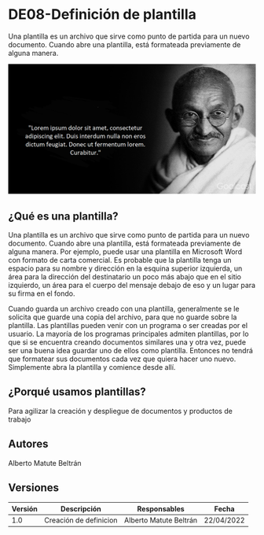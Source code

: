 # DE08-Definición de plantilla

Una plantilla es un archivo que sirve como punto de partida para un nuevo documento. Cuando abre una plantilla, está formateada previamente de alguna manera.

![Plantilla de Ghandi](../../static/img/ghandi.png)

## ¿Qué es una plantilla?

Una plantilla es un archivo que sirve como punto de partida para un nuevo documento. Cuando abre una plantilla, está formateada previamente de alguna manera. Por ejemplo, puede usar una plantilla en Microsoft Word con formato de carta comercial. Es probable que la plantilla tenga un espacio para su nombre y dirección en la esquina superior izquierda, un área para la dirección del destinatario un poco más abajo que en el sitio izquierdo, un área para el cuerpo del mensaje debajo de eso y un lugar para su firma en el fondo.

Cuando guarda un archivo creado con una plantilla, generalmente se le solicita que guarde una copia del archivo, para que no guarde sobre la plantilla. Las plantillas pueden venir con un programa o ser creadas por el usuario. La mayoría de los programas principales admiten plantillas, por lo que si se encuentra creando documentos similares una y otra vez, puede ser una buena idea guardar uno de ellos como plantilla. Entonces no tendrá que formatear sus documentos cada vez que quiera hacer uno nuevo. Simplemente abra la plantilla y comience desde allí.

## ¿Porqué usamos plantillas?

Para agilizar la creación y despliegue de documentos y productos de trabajo

## Autores

Alberto Matute Beltrán

## Versiones

| Versión | Descripción      | Responsables   | Fecha      |
| ------- | ---------------- | -------------- | ---------- |
| 1.0     | Creación de definicion | Alberto Matute Beltrán | 22/04/2022 |

